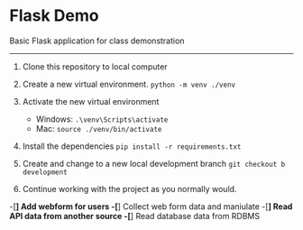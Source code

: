 # Flask Demo
Basic Flask application for class demonstration

---
1. Clone this repository to local computer


2. Create a new virtual environment. ```python -m venv ./venv```

3. Activate the new virtual environment
   - Windows:  ```.\venv\Scripts\activate```
   - Mac:  ```source ./venv/bin/activate```

4. Install the dependencies ```pip install -r requirements.txt```

5. Create and change to a new local development branch ```git checkout b development```

6. Continue working with the project as you normally would.

-[__] Add webform for users
-[__] Collect web form data and maniulate
-[__] Read API data from another source
-[__] Read database data from RDBMS
